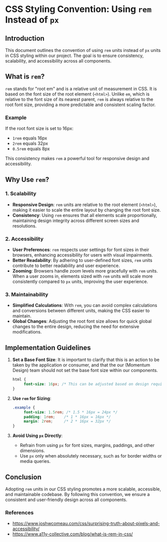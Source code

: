 # CSS Styling Convention: Using `rem` Instead of `px`

## Introduction

This document outlines the convention of using `rem` units instead of `px` units in CSS styling within our project. The goal is to ensure consistency, scalability, and accessibility across all components.

## What is `rem`?

`rem` stands for "root em" and is a relative unit of measurement in CSS. It is based on the font size of the root element (`<html>`). Unlike `em`, which is relative to the font size of its nearest parent, `rem` is always relative to the root font size, providing a more predictable and consistent scaling factor.

### Example

If the root font size is set to 16px:

- `1rem` equals 16px
- `2rem` equals 32px
- `0.5rem` equals 8px

This consistency makes `rem` a powerful tool for responsive design and accessibility.

## Why Use `rem`?

### 1. Scalability

- **Responsive Design**: `rem` units are relative to the root element (`<html>`), making it easier to scale the entire layout by changing the root font size.
- **Consistency**: Using `rem` ensures that all elements scale proportionally, maintaining design integrity across different screen sizes and resolutions.

### 2. Accessibility

- **User Preferences**: `rem` respects user settings for font sizes in their browsers, enhancing accessibility for users with visual impairments.
- **Better Readability**: By adhering to user-defined font sizes, `rem` units contribute to better readability and user experience.
- **Zooming**: Browsers handle zoom levels more gracefully with `rem` units. When a user zooms in, elements sized with `rem` units will scale more consistently compared to `px` units, improving the user experience.



### 3. Maintainability

- **Simplified Calculations**: With `rem`, you can avoid complex calculations and conversions between different units, making the CSS easier to maintain.
- **Global Changes**: Adjusting the root font size allows for quick global changes to the entire design, reducing the need for extensive modifications.

## Implementation Guidelines

1. **Set a Base Font Size**:  It is important to clarify that this is an action to be taken by the application or consumer, and that the our (Momentum Design) team should not set the base font size within our components.

    ```css
    html {
         font-size: 16px; /* This can be adjusted based on design requirements */
    }
    ```

2. **Use `rem` for Sizing**:

    ```css
    .example {
         font-size: 1.5rem; /* 1.5 * 16px = 24px */
         padding: 1rem;    /* 1 * 16px = 16px */
         margin: 2rem;     /* 2 * 16px = 32px */
    }
    ```

3. **Avoid Using `px` Directly**:
    - Refrain from using `px` for font sizes, margins, paddings, and other dimensions.
    - Use `px` only when absolutely necessary, such as for border widths or media queries.

## Conclusion

Adopting `rem` units in our CSS styling promotes a more scalable, accessible, and maintainable codebase. By following this convention, we ensure a consistent and user-friendly design across all components.

### References

- https://www.joshwcomeau.com/css/surprising-truth-about-pixels-and-accessibility/
- https://www.a11y-collective.com/blog/what-is-rem-in-css/
